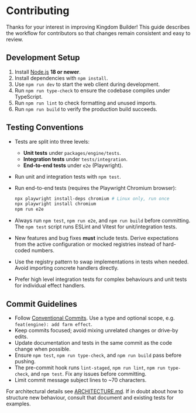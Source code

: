 # Contributing

Thanks for your interest in improving Kingdom Builder! This guide describes the
workflow for contributors so that changes remain consistent and easy to review.

## Development Setup

1. Install [Node.js](https://nodejs.org/) **18 or newer**.
2. Install dependencies with `npm install`.
3. Use `npm run dev` to start the web client during development.
4. Run `npm run type-check` to ensure the codebase compiles under TypeScript.
5. Run `npm run lint` to check formatting and unused imports.
6. Run `npm run build` to verify the production build succeeds.

## Testing Conventions

- Tests are split into three levels:
  - **Unit tests** under `packages/engine/tests`.
  - **Integration tests** under `tests/integration`.
  - **End-to-end tests** under `e2e` (Playwright).
- Run unit and integration tests with `npm test`.
- Run end-to-end tests (requires the Playwright Chromium browser):

  ```bash
  npx playwright install-deps chromium # Linux only, run once
  npx playwright install chromium
  npm run e2e
  ```

- Always run `npm test`, `npm run e2e`, and `npm run build` before committing.
  The `npm test` script runs ESLint and Vitest for unit/integration tests.
- New features and bug fixes **must** include tests. Derive expectations from
  the active configuration or mocked registries instead of hard-coded numbers.
- Use the registry pattern to swap implementations in tests when needed. Avoid
  importing concrete handlers directly.
- Prefer high level integration tests for complex behaviours and unit tests for
  individual effect handlers.

## Commit Guidelines

- Follow [Conventional Commits](https://www.conventionalcommits.org/). Use a
  type and optional scope, e.g. `feat(engine): add farm effect`.
- Keep commits focused; avoid mixing unrelated changes or drive-by edits.
- Update documentation and tests in the same commit as the code change when
  possible.
- Ensure `npm test`, `npm run type-check`, and `npm run build` pass before pushing.
- The pre-commit hook runs `lint-staged`, `npm run lint`, `npm run type-check`, and `npm test`. Fix any issues before committing.
- Limit commit message subject lines to ~70 characters.

For architectural details see [ARCHITECTURE.md](docs/ARCHITECTURE.md). If in
doubt about how to structure new behaviour, consult that document and existing
tests for examples.
